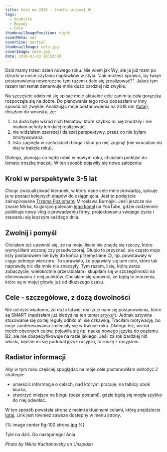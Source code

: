 ```yaml
---
title: Cele na 2019 - trochę inaczej ⚽
tags:
  - Osobiste
  - Rozwój
  - Cele
thumbnailImagePosition: right
coverMeta: out
coverSize: partial
thumbnailImage: cele.jpg
coverImage: cele.jpg
date: 2019-01-03 10:53:00
---
```

Dziś mamy trzeci dzień nowego roku. Nie wiem jak Wy, ale ja już mam po dziurki w nosie czytania nagłówków w stylu: "Jak możesz sprawić, by twoje postanowienia noworoczne tym razem udało się zrealizować?". Jakoś tym razem ten temat denerwuje mnie dużo bardziej niż zwykle.
<!-- more --->

Na szczęście udało mi się spisać moje aktualne cele zanim ta cała gorączka rozpoczęła się na dobre. Do planowania tego roku podeszłam w inny sposób niż zwykle. Analizując moje postanowienia na 2018 rok ([tutaj](https://kernelgonnapanic.pl/2018/12/22/podsumowanie-roku-2018/)), doszłam do wniosku, że:
1) za dużo było wśród nich tematów, które szybko mi się znudziły i nie miałam ochoty ich dalej realizować,
2) nie widziałam szerszej i dalszej perspektywy, przez co nie byłam zmotywowana,
3) lista zaginęła w czeluściach bloga i ślad po niej zaginął (nie wracałam do niej w trakcie roku).

Dlatego, planując co będę robić w nowym roku, chciałam podejść do tematu troszkę inaczej. W ten sposób pojawiły się nowe założenia:

## Kroki w perspektywie 3-5 lat
Chcąc zwizualizować kierunek, w który dane cele mnie prowadzą, spisuje je w postaci kolejnych etapów do osiągnięcia. Jest to podejście zainspirowane [Trzema Poziomami](https://trzypoziomy.pl/zadania/) Mirosława Burnejki. Jeśli jeszcze nie znacie Mirka, to gorąco polecam [jego kanał](https://www.youtube.com/channel/UCwmFNbGnBeEy9nTt42F4WHw) na YouTube, gdzie codziennie publikuje nowy vlog o prowadzeniu firmy, projektowaniu swojego życia i stawaniu się lepszym każdego dnia.

## Zwolnij i pomyśl
Chciałam też upewnić się, że na mojej liście nie znajdą się rzeczy, które wymyśliłam wczoraj czy przedwczoraj. Głupio to przyznać, ale często moje listy postanowień nie były do końca przemyślane 😉, np.&nbsp;powstawały w ciągu jednego wieczoru. To sprawiało, że pojawiały się tam cele, które tak naprawdę nic dla mnie nie znaczyły.
Tym razem, listę, którą zaraz zobaczycie, wielokrotnie przerabiałam i skupiłam się w szczególności na eliminowaniu z niej punktów. Chciałam się upewnić, że będą to marzenia, które są w mojej głowie już od dłuższego czasu.

## Cele - szczegółowe, z dozą dowolności
Nie od dziś wiadomo, że dużo łatwiej realizuje nam się postanowienia, które są SMART (napisałam już kiedyś na ten temat [artykuł](https://kernelgonnapanic.pl/2016/01/03/Postanowienia-noworoczne/)). Jednak sztywne stosowanie się do tej reguły odbiło mi się czkawką. Traciłam motywację, bo moje zainteresowania zmieniały się w trakcie roku. Dlatego też, wśród moich obecnych celów, pojawiła się np. nauka nowego języka do poziomu B2, ale nie dospecyfikowuje na razie jakiego. Jeśli za rok bardziej niż włoski, będzie mi się podobał język rosyjski, to ruszę z rosyjskim.

## Radiator informacji
Aby w tym roku częściej spoglądać na moje cele postanowiłam wdrożyć 2 strategie:
- umieścić informacje o celach, nad którymi pracuje, na tablicy obok biurka,
- stworzyć miejsce na blogu (poza postami), gdzie będę się mogła szybko do niej odwołać.

W ten sposób powstała strona z moimi aktualnymi celami, którą znajdziecie [tutaj](https://kernelgonnapanic.pl/cele.html). Link jest również zawsze dostępny w menu strony.

{% image center fig-100  strona.jpg %}

Tyle na dziś. Do następnego!
Ania


*Photo by Nikita Kachanovsky on Unsplash*